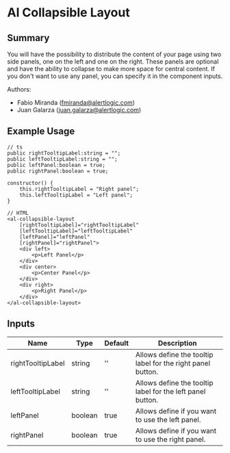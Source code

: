 # Al Collapsible Layout

## Summary
You will have the possibility to distribute the content of your page using two side panels, one on the left and one on the right. These panels are optional and have the ability to collapse to make more space for central content. If you don't want to use any panel, you can specify it in the component inputs.

Authors:
- Fabio Miranda (fmiranda@alertlogic.com)
- Juan Galarza (juan.galarza@alertlogic.com)

## Example Usage

    // ts
    public rightTooltipLabel:string = "";
	public leftTooltipLabel:string = "";
	public leftPanel:boolean = true;
	public rightPanel:boolean = true;

	constructor() {
		this.rightTooltipLabel = "Right panel";
		this.leftTooltipLabel = "Left panel";
	}
    
    // HTML
	<al-collapsible-layout
		[rightTooltipLabel]="rightTooltipLabel"
		[leftTooltipLabel]="leftTooltipLabel"
		[leftPanel]="leftPanel"
		[rightPanel]="rightPanel">
		<div left>
			<p>Left Panel</p>
		</div>
		<div center>
			<p>Center Panel</p>
		</div>
		<div right>
			<p>Right Panel</p>
		</div>
	</al-collapsible-layout>



## Inputs
 
| Name  | Type | Default | Description |
|-------|------|---------|-------------|
| rightTooltipLabel     |string     |''         |Allows define the tooltip label for the right panel button.|
| leftTooltipLabel     |string     |''         |Allows define the tooltip label for the left panel button.|
| leftPanel     |boolean     |true         |Allows define if you want to use the left panel.|
| rightPanel     |boolean     |true         |Allows define if you want to use the right panel.|

